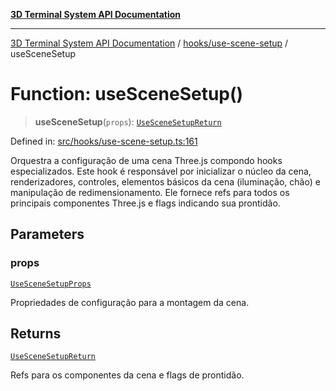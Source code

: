 [**3D Terminal System API Documentation**](../../../README.md)

***

[3D Terminal System API Documentation](../../../README.md) / [hooks/use-scene-setup](../README.md) / useSceneSetup

# Function: useSceneSetup()

> **useSceneSetup**(`props`): [`UseSceneSetupReturn`](../interfaces/UseSceneSetupReturn.md)

Defined in: [src/hooks/use-scene-setup.ts:161](https://github.com/Dicommunitas/ThreeJS_Terminal_3D/blob/824631c882bd29351bc730ad23d22c22cce24127/src/hooks/use-scene-setup.ts#L161)

Orquestra a configuração de uma cena Three.js compondo hooks especializados.
Este hook é responsável por inicializar o núcleo da cena, renderizadores, controles,
elementos básicos da cena (iluminação, chão) e manipulação de redimensionamento.
Ele fornece refs para todos os principais componentes Three.js e flags indicando sua prontidão.

## Parameters

### props

[`UseSceneSetupProps`](../interfaces/UseSceneSetupProps.md)

Propriedades de configuração para a montagem da cena.

## Returns

[`UseSceneSetupReturn`](../interfaces/UseSceneSetupReturn.md)

Refs para os componentes da cena e flags de prontidão.

